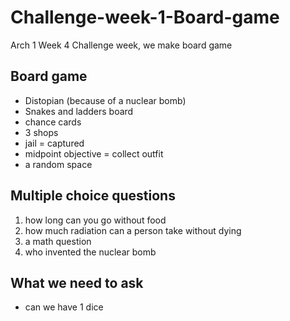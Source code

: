 # Challenge-week-1-Board-game
Arch 1 Week 4 Challenge week, we make board game

## Board game
- Distopian (because of a nuclear bomb)
- Snakes and ladders board
- chance cards
- 3 shops
- jail = captured
- midpoint objective = collect outfit
- a random space

## Multiple choice questions
1. how long can you go without food
2. how much radiation can a person take without dying
3. a math question
4. who invented the nuclear bomb

## What we need to ask
- can we have 1 dice
